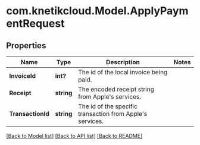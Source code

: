 # com.knetikcloud.Model.ApplyPaymentRequest
## Properties

Name | Type | Description | Notes
------------ | ------------- | ------------- | -------------
**InvoiceId** | **int?** | The id of the local invoice being paid. | 
**Receipt** | **string** | The encoded receipt string from Apple&#39;s services. | 
**TransactionId** | **string** | The id of the specific transaction from Apple&#39;s services. | 

[[Back to Model list]](../README.md#documentation-for-models) [[Back to API list]](../README.md#documentation-for-api-endpoints) [[Back to README]](../README.md)

